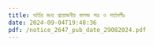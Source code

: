```yaml
---
title: ভর্তির জন্য প্রয়োজনীয় কাগজ পত্র ও শর্তাবলীঃ
date: 2024-09-04T19:48:36
pdf: /notice_2647_pub_date_29082024.pdf
---
```

